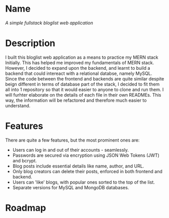 # Name

_A simple fullstack bloglist web application_

# Description

I built this bloglist web application as a means to practice my MERN stack Initially. This has helped me improved my fundamentals of MERN stack. However, I decided to expand upon the backend, and learnt to build a backend that could intereact with a relational databse, namely MySQL. Since the code between the frontend and backends are quite similar despite beign different in terms of database part of the stack, I decided to fit them all into 1 repository so that it would easier to anyone to clone and run them. I will furhter elaborate on the details of each file in their own READMEs. This way, the information will be refactored and therefore much easier to understand.

# Features

There are quite a few features, but the most prominent ones are:

-   Users can log in and out of their accounts - seamlessly.
-   Passwords are secured via encryption using JSON Web Tokens (JWT) and bcrypt.
-   Blog posts include essential details like name, author, and URL.
-   Only blog creators can delete their posts, enforced in both frontend and backend.
-   Users can 'like' blogs, with popular ones sorted to the top of the list.
-   Separate versions for MySQL and MongoDB databases.

# Roadmap
